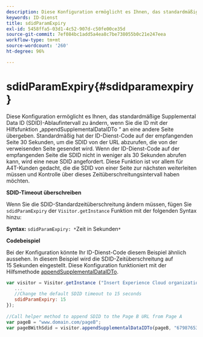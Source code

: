```yaml
---
description: Diese Konfiguration ermöglicht es Ihnen, das standardmäßige Supplemental Data ID (SDID)-Ablaufintervall zu ändern, wenn Sie die ID mit der Hilfsfunktion „appendSupplementalDataIDTo “ an eine andere Seite übergeben. Standardmäßig hat der ID-Dienst-Code auf der empfangenden Seite 30 Sekunden, um die SDID von der URL abzurufen, die von der verweisenden Seite gesendet wird. Wenn der ID-Dienst-Code auf der empfangenden Seite die SDID nicht in weniger als 30 Sekunden abrufen kann, wird eine neue SDID angefordert. Diese Funktion ist vor allem für A4T-Kunden gedacht, die die SDID von einer Seite zur nächsten weiterleiten müssen und Kontrolle über dieses Zeitüberschreitungsintervall haben möchten.
keywords: ID-Dienst
title: sdidParamExpiry
exl-id: 5458ffa5-03d1-4c52-907d-c50fe00ce35d
source-git-commit: 7ef084bc1add5a4ea8c7be738055b0c21e247eea
workflow-type: tm+mt
source-wordcount: '260'
ht-degree: 96%

---
```


# sdidParamExpiry{#sdidparamexpiry}

Diese Konfiguration ermöglicht es Ihnen, das standardmäßige Supplemental Data ID (SDID)-Ablaufintervall zu ändern, wenn Sie die ID mit der Hilfsfunktion „appendSupplementalDataIDTo “ an eine andere Seite übergeben. Standardmäßig hat der ID-Dienst-Code auf der empfangenden Seite 30 Sekunden, um die SDID von der URL abzurufen, die von der verweisenden Seite gesendet wird. Wenn der ID-Dienst-Code auf der empfangenden Seite die SDID nicht in weniger als 30 Sekunden abrufen kann, wird eine neue SDID angefordert. Diese Funktion ist vor allem für A4T-Kunden gedacht, die die SDID von einer Seite zur nächsten weiterleiten müssen und Kontrolle über dieses Zeitüberschreitungsintervall haben möchten.

**SDID-Timeout überschreiben**

Wenn Sie die SDID-Standardzeitüberschreitung ändern müssen, fügen Sie `sdidParamExpiry` der `Visitor.getInstance` Funktion mit der folgenden Syntax hinzu:

**Syntax:** `sdidParamExpiry: *`Zeit in Sekunden`*`

**Codebeispiel**

Bei der Konfiguration könnte Ihr ID-Dienst-Code diesem Beispiel ähnlich aussehen. In diesem Beispiel wird die SDID-Zeitüberschreitung auf 15 Sekunden eingestellt. Diese Konfiguration funktioniert mit der Hilfsmethode [appendSupplementalDataIDTo](../../library/get-set/appendsupplementaldataidto.md#reference-65d09de6fde0418f8c62fa79304a755d).

```js
var visitor = Visitor.getInstance ("Insert Experience Cloud organization ID here",{ 
   ... 
   //Change the default SDID timeout to 15 seconds 
   sdidParamExpiry: 15 
}); 
 
//Call helper method to append SDID to the Page B URL from Page A 
var pageB = "www.domain.com/pageB"; 
var pageBWithSdid = visitor.appendSupplementalDataIDTo(pageB, "67987653465787219"); 
```
